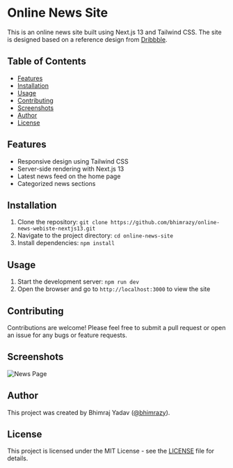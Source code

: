 # Online News Site



This is an online news site built using Next.js 13 and Tailwind CSS. The site is designed based on a reference design from [Dribbble](https://dribbble.com/shots/17882771-Online-News-Website).

## Table of Contents

- [Features](#features)
- [Installation](#installation)
- [Usage](#usage)
- [Contributing](#contributing)
- [Screenshots](#screenshots)
- [Author](#author)
- [License](#license)

## Features

- Responsive design using Tailwind CSS
- Server-side rendering with Next.js 13
- Latest news feed on the home page
- Categorized news sections

## Installation

1. Clone the repository: `git clone https://github.com/bhimrazy/online-news-webiste-nextjs13.git`
2. Navigate to the project directory: `cd online-news-site`
3. Install dependencies: `npm install`

## Usage

1. Start the development server: `npm run dev`
2. Open the browser and go to `http://localhost:3000` to view the site

## Contributing

Contributions are welcome! Please feel free to submit a pull request or open an issue for any bugs or feature requests.

## Screenshots

![News Page](https://user-images.githubusercontent.com/46085301/233787279-8287bd31-2463-4846-9e37-b4c65d33828e.png)

## Author

This project was created by Bhimraj Yadav ([@bhimrazy](https://github.com/bhimrazy)).

## License

This project is licensed under the MIT License - see the [LICENSE](LICENSE) file for details.

